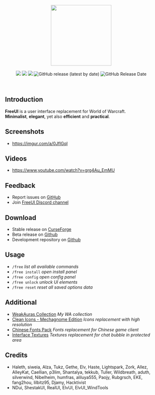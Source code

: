 <div align="center">
<img src="https://i.imgur.com/0ChSHTV.png" width="200" height="200" />
<br />
<br />
<img src="https://img.shields.io/badge/WOW-Shadowlands-orange" />
<img src="https://img.shields.io/discord/242811601260904450?color=7289DA&label=Discord" />
<img src="https://img.shields.io/github/workflow/status/Solor/FreeUI/Release" />
<img alt="GitHub release (latest by date)" src="https://img.shields.io/github/v/release/Solor/FreeUI">
<img alt="GitHub Release Date" src="https://img.shields.io/github/release-date/Solor/FreeUI">
</div>
<br />
<br />

## Introduction
**FreeUI** is a user interface replacement for World of Warcraft.  
**Minimalist**, **elegant**, yet also **efficient** and **practical**.

## Screenshots
*  https://imgur.com/a/0JfIGql

## Videos
*  https://www.youtube.com/watch?v=grg4Au_EmMU

## Feedback
*  Report issues on [GitHub](https://github.com/Solor/FreeUI/issues)
*  Join [FreeUI Discord channel](https://discord.gg/86wbfZXxn7)

## Download
*  Stable release on [CurseForge](https://www.curseforge.com/wow/addons/freeui)
*  Beta release on [Github](https://github.com/Solor/FreeUI/releases)
*  Development repository on [Github](https://github.com/Solor/FreeUI)

## Usage
*  `/free` *list all available commands*
*  `/free install` *open install panel*
*  `/free config` *open config panel*
*  `/free unlock` *unlock UI elements*
*  `/free reset` *reset all saved options data*

## Additional
*  [WeakAuras Collection](https://wago.io/ByU12CBbm) *My WA collection*
*  [Clean Icons - Mechagnome Edition](https://www.wowinterface.com/downloads/info25064-CleanIcons-MechagnomeEdition.html#info) *Icons replacement with high resolution*
*  [Chinese Fonts Pack](https://1drv.ms/u/s!AocaDk73Gt7sgrk6bdKqfZGZQMQA2Q?e=SdbUe5) *Fonts replacement for Chinese game client*
*  [Interface Textures](https://1drv.ms/u/s!AocaDk73Gt7sgrlAYVUKxYvs3pCGFg?e=ijoI9E) *Textures replacement for chat bubble in protected area*

## Credits
*  Haleth, siweia, Alza, Tukz, Gethe, Elv, Haste, Lightspark, Zork, Allez, AlleyKat, Caellian, p3lim, Shantalya, tekkub, Tuller, Wildbreath, aduth, silverwind, Nibelheim, humfras, aliluya555, Paojy, Rubgrsch, EKE, fang2hou, lilbitz95, Djamy, Hacktivist
*  NDui, ShestakUI, RealUI, ElvUI, ElvUI_WindTools

